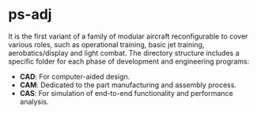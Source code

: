 # ps-adj
It is the first variant of a family of modular aircraft reconfigurable to cover various roles, such as operational training, basic jet training, aerobatics/display and light combat.  The directory structure includes a specific folder for each phase of development and engineering programs:

- **CAD**: For computer-aided design.
- **CAM**: Dedicated to the part manufacturing and assembly process.
- **CAS**: For simulation of end-to-end functionality and performance analysis.

